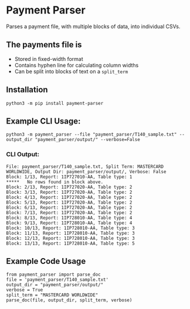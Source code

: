 # Payment Parser  
Parses a payment file, with multiple blocks of data, into individual CSVs.  
  
## The payments file is
- Stored in fixed-width format  
- Contains hyphen line for calculating column widths  
- Can be split into blocks of text on a `split_term`  

## Installation
```text
python3 -m pip install payment-parser
```

## Example CLI Usage:
```text
python3 -m payment_parser --file "payment_parser/T140_sample.txt" --output_dir "payment_parser/output/" --verbose=False
```  
  
  
### CLI Output:  
```text
File: payment_parser/T140_sample.txt, Split Term: MASTERCARD WORLDWIDE, Output Dir: payment_parser/output/, Verbose: False
Block: 1/13, Report: 1IP727010-AA, Table type: 1
*****   No rows found in block above.
Block: 2/13, Report: 1IP727020-AA, Table type: 2
Block: 3/13, Report: 1IP727020-AA, Table type: 2
Block: 4/13, Report: 1IP727020-AA, Table type: 2
Block: 5/13, Report: 1IP727020-AA, Table type: 2
Block: 6/13, Report: 1IP727020-AA, Table type: 2
Block: 7/13, Report: 1IP727020-AA, Table type: 2
Block: 8/13, Report: 1IP728010-AA, Table type: 4
Block: 9/13, Report: 1IP728010-AA, Table type: 4
Block: 10/13, Report: 1IP728010-AA, Table type: 3
Block: 11/13, Report: 1IP728010-AA, Table type: 3
Block: 12/13, Report: 1IP728010-AA, Table type: 3
Block: 13/13, Report: 1IP728010-AA, Table type: 5
```  

## Example Code Usage
```Python3
from payment_parser import parse_doc
file = 'payment_parser/T140_sample.txt'
output_dir = "payment_parser/output/"
verbose = True
split_term = "MASTERCARD WORLDWIDE"
parse_doc(file, output_dir, split_term, verbose)
```